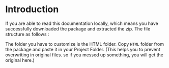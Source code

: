 # Introduction

 If you are able to read this documentation locally, which means you have successfully downloaded the package and extracted the zip. The file structure as follows :

The folder you have to customize is the HTML folder. Copy `HTML` folder from the package and paste it in your Project Folder. \(This helps you to prevent overwriting in original files. so if you messed up something, you will get the original here.\)

